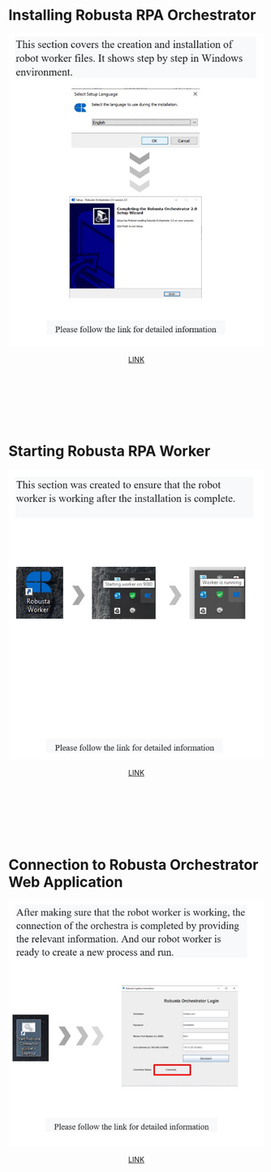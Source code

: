 ﻿



<br>
<br>


# **Installing Robusta RPA Orchestrator**

<div align="center">

![](page1.jpg)


[LINK](Robusta%20RPA%20Worker%20Installation%20Guide%20EN.pdf)
  
   </div>


<br>
<br>
<br>
<br>
<br>
<br>

# **Starting Robusta RPA Worker**

<div align="center">

![](page2.jpg)
  

[LINK](Robusta%20RPA%20Worker%20Installation%20Guide%20EN%20v02.pdf)
  
  </div>
  
  <br>
<br>
<br>
<br>
<br>
<br>


# **Connection  to Robusta Orchestrator Web Application**

<div align="center">

![](page3.jpg)

[LINK](Robusta%20RPA%20Worker%20Installation%20Guide%20EN%20v02.pdf)
  
  </div>
  
